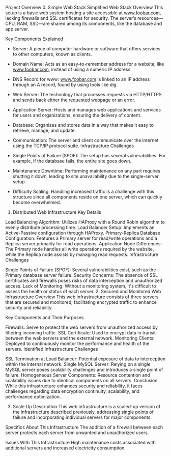
Project Overview
0. Simple Web Stack
Simplified Web Stack Overview
This setup is a basic web system hosting a site accessible at www.foobar.com, lacking firewalls and SSL certificates for security. The server’s resources—CPU, RAM, SSD—are shared among its components, like the database and app server.

Key Components Explained

- Server: A piece of computer hardware or software that offers services to other computers, known as clients.
- Domain Name: Acts as an easy-to-remember address for a website, like www.foobar.com, instead of using a numeric IP address.
- DNS Record for www: www.foobar.com is linked to an IP address through an A record, found by using tools like dig.
- Web Server: The technology that processes requests via HTTP/HTTPS and sends back either the requested webpage or an error.
- Application Server: Hosts and manages web applications and services for users and organizations, ensuring the delivery of content.
- Database: Organizes and stores data in a way that makes it easy to retrieve, manage, and update.
- Communication: The server and client communicate over the internet using the TCP/IP protocol suite.
Infrastructure Challenges

- Single Points of Failure (SPOF): The setup has several vulnerabilities. For example, if the database fails, the entire site goes down.
- Maintenance Downtime: Performing maintenance on any part requires shutting it down, leading to site unavailability due to the single-server setup.
- Difficulty Scaling: Handling increased traffic is a challenge with this structure since all components reside on one server, which can quickly become overwhelmed.
1. Distributed Web Infrastructure
Key Details

Load Balancing Algorithm: Utilizes HAProxy with a Round Robin algorithm to evenly distribute processing time.
Load Balancer Setup: Implements an Active-Passive configuration through HAProxy.
Primary-Replica Database Configuration: Features a Primary server for read/write operations and a Replica server primarily for read operations.
Application Node Differences: The Primary node handles all write operations required by the website, while the Replica node assists by managing read requests.
Infrastructure Challenges

Single Points of Failure (SPOF): Several vulnerabilities exist, such as the Primary database server failure.
Security Concerns: The absence of SSL certificates and firewalls poses risks of data interception and unauthorized access.
Lack of Monitoring: Without a monitoring system, it's difficult to assess the health or status of each server.
2. Secured and Monitored Web Infrastructure
Overview
This web infrastructure consists of three servers that are secured and monitored, facilitating encrypted traffic to enhance security and reliability.

Key Components and Their Purposes

Firewalls: Serve to protect the web servers from unauthorized access by filtering incoming traffic.
SSL Certificate: Used to encrypt data in transit between the web servers and the external network.
Monitoring Clients: Deployed to continuously monitor the performance and health of the servers.
Identified Infrastructure Challenges

SSL Termination at Load Balancer: Potential exposure of data to interception within the internal network.
Single MySQL Server: Relying on a single MySQL server poses scalability challenges and introduces a single point of failure.
Homogeneous Server Components: Resource contention and scalability issues due to identical components on all servers.
Conclusion
While this infrastructure enhances security and reliability, it faces challenges regarding data encryption continuity, scalability, and performance optimization.

3. Scale Up
Description
This web infrastructure is a scaled-up version of the infrastructure described previously, addressing single points of failure and incorporating individual servers for major components.

Specifics About This Infrastructure
The addition of a firewall between each server protects each server from unwanted and unauthorized users.

Issues With This Infrastructure
High maintenance costs associated with additional servers and increased electricity consumption.

